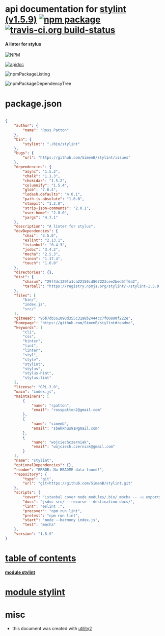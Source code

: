 # api documentation for  [stylint (v1.5.9)](https://github.com/SimenB/stylint#readme)  [![npm package](https://img.shields.io/npm/v/npmdoc-stylint.svg?style=flat-square)](https://www.npmjs.org/package/npmdoc-stylint) [![travis-ci.org build-status](https://api.travis-ci.org/npmdoc/node-npmdoc-stylint.svg)](https://travis-ci.org/npmdoc/node-npmdoc-stylint)
#### A linter for stylus

[![NPM](https://nodei.co/npm/stylint.png?downloads=true)](https://www.npmjs.com/package/stylint)

[![apidoc](https://npmdoc.github.io/node-npmdoc-stylint/build/screenCapture.buildNpmdoc.browser._2Fhome_2Ftravis_2Fbuild_2Fnpmdoc_2Fnode-npmdoc-stylint_2Ftmp_2Fbuild_2Fapidoc.html.png)](https://npmdoc.github.io/node-npmdoc-stylint/build/apidoc.html)

![npmPackageListing](https://npmdoc.github.io/node-npmdoc-stylint/build/screenCapture.npmPackageListing.svg)

![npmPackageDependencyTree](https://npmdoc.github.io/node-npmdoc-stylint/build/screenCapture.npmPackageDependencyTree.svg)



# package.json

```json

{
    "author": {
        "name": "Ross Patton"
    },
    "bin": {
        "stylint": "./bin/stylint"
    },
    "bugs": {
        "url": "https://github.com/SimenB/stylint/issues"
    },
    "dependencies": {
        "async": "1.5.2",
        "chalk": "1.1.3",
        "chokidar": "1.5.2",
        "columnify": "1.5.4",
        "glob": "7.0.4",
        "lodash.defaults": "4.0.1",
        "path-is-absolute": "1.0.0",
        "stampit": "1.2.0",
        "strip-json-comments": "2.0.1",
        "user-home": "2.0.0",
        "yargs": "4.7.1"
    },
    "description": "A linter for stylus",
    "devDependencies": {
        "chai": "3.5.0",
        "eslint": "2.13.1",
        "istanbul": "0.4.3",
        "jsdoc": "3.4.2",
        "mocha": "2.5.3",
        "sinon": "1.17.4",
        "touch": "1.0.0"
    },
    "directories": {},
    "dist": {
        "shasum": "29f4dc129fa1ca22150cd867223cee2bed5ff6a2",
        "tarball": "https://registry.npmjs.org/stylint/-/stylint-1.5.9.tgz"
    },
    "files": [
        "bin/",
        "index.js",
        "src/"
    ],
    "gitHead": "96b7db561090d355c31a8b2444cc7f00880f222e",
    "homepage": "https://github.com/SimenB/stylint#readme",
    "keywords": [
        "cli",
        "css",
        "hinter",
        "lint",
        "linter",
        "styl",
        "style",
        "stylint",
        "stylus",
        "stylus-hint",
        "stylus-lint"
    ],
    "license": "GPL-3.0",
    "main": "index.js",
    "maintainers": [
        {
            "name": "rpatton",
            "email": "rosspatton2@gmail.com"
        },
        {
            "name": "simenb",
            "email": "sbekkhus91@gmail.com"
        },
        {
            "name": "wojciechczerniak",
            "email": "wojciech.czerniak@gmail.com"
        }
    ],
    "name": "stylint",
    "optionalDependencies": {},
    "readme": "ERROR: No README data found!",
    "repository": {
        "type": "git",
        "url": "git+https://github.com/SimenB/stylint.git"
    },
    "scripts": {
        "cover": "istanbul cover node_modules/.bin/_mocha -- -u exports -R spec test/test.js",
        "docs": "jsdoc src/ --recurse --destination docs/",
        "lint": "eslint .",
        "precover": "npm run lint",
        "pretest": "npm run lint",
        "start": "node --harmony index.js",
        "test": "mocha"
    },
    "version": "1.5.9"
}
```



# <a name="apidoc.tableOfContents"></a>[table of contents](#apidoc.tableOfContents)

#### [module stylint](#apidoc.module.stylint)



# <a name="apidoc.module.stylint"></a>[module stylint](#apidoc.module.stylint)



# misc
- this document was created with [utility2](https://github.com/kaizhu256/node-utility2)
